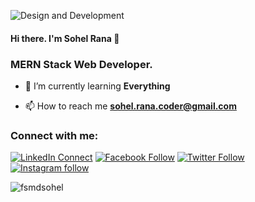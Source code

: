 
![Design and Development](https://raw.githubusercontent.com/abhisheknaiidu/abhisheknaiidu/master/code.gif)

<h4>Hi there. I'm Sohel Rana 👋</h4>
<h3>MERN Stack Web Developer.</h3>

- 🌱 I’m currently learning **Everything**

[comment]: <- 👨‍💻 All of my projects are available at [https://fsmdsohel.github.io/dev-sohel/]>

- 📫 How to reach me **sohel.rana.coder@gmail.com**
### Connect with me:

[![LinkedIn Connect](https://img.shields.io/badge/%20-Connect-black?color=14171A&labelColor=212121&logo=linkedin&logoColor=ffffff)](https://www.linkedin.com/in/fsmdsohel/) 
[![Facebook Follow](https://img.shields.io/badge/%20-Follow-black?color=14171A&labelColor=1976d2&logo=facebook&logoColor=ffffff)](https://www.facebook.com/fsmdsohel1) 
[![Twitter Follow](https://img.shields.io/badge/%20-Follow-black?color=14171A&labelColor=1976d2&logo=twitter&logoColor=ffffff)](https://twitter.com/fsmdsohel)
[![Instagram follow](https://img.shields.io/badge/%20-Follow-black?color=14171A&labelColor=1976d2&logo=instagram&logoColor=ffffff)](https://www.instagram.com/fsmdsohel/)

<p><img align="center" src="https://github-readme-streak-stats.herokuapp.com/?user=fsmdsohel&" alt="fsmdsohel" /></p>


